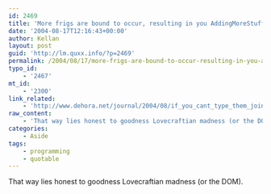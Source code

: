 ```yaml
---
id: 2469
title: 'More frigs are bound to occur, resulting in you AddingMoreStuffToTheBaseClass.'
date: '2004-08-17T12:16:43+00:00'
author: Kellan
layout: post
guid: 'http://lm.quxx.info/?p=2469'
permalink: /2004/08/17/more-frigs-are-bound-to-occur-resulting-in-you-addingmorestufftothebaseclass/
typo_id:
    - '2467'
mt_id:
    - '2300'
link_related:
    - 'http://www.dehora.net/journal/2004/08/if_you_cant_type_them_join_them.html'
raw_content:
    - 'That way lies honest to goodness Lovecraftian madness (or the DOM).'
categories:
    - Aside
tags:
    - programming
    - quotable
---
```


That way lies honest to goodness Lovecraftian madness (or the DOM).